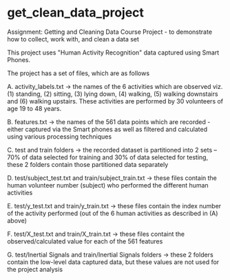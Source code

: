 # get_clean_data_project
Assignment: Getting and Cleaning Data Course Project - to demonstrate how to collect, work with, and clean a data set

This project uses "Human Activity Recognition" data captured using Smart Phones.

The project has a set of files, which are as follows

A. activity_labels.txt -> the names of the 6 activities which are observed viz. (1) standing, (2) sitting, (3) lying down, (4) walking, (5) walking downstairs and (6) walking upstairs. These activities are performed by 30 volunteers of age 19 to 48 years.

B. features.txt -> the names of the 561 data points which are recorded - either captured via the Smart phones as well as filtered and calculated using various processing techniques 

C. test and train folders -> the recorded dataset is partitioned into 2 sets  – 70% of data selected for training and 30% of data selected for testing, these 2 folders contain those partitioned data separately

D. test/subject_test.txt and train/subject_train.txt -> these files contain the human volunteer number (subject) who performed the different human activities

E. test/y_test.txt and train/y_train.txt -> these files contain the index number of the activity performed (out of the 6 human activities as described in (A) above)

F. test/X_test.txt and train/X_train.txt -> these files containt the observed/calculated value for each of the 561 features

G. test/Inertial Signals and train/Inertial Signals folders -> these 2 folders contain the low-level data captured data, but these values are not used for the project analysis
